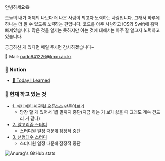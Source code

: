 안녕하세요😄

오늘의 내가 어제의 나보다 더 나은 사람이 되고자 노력하는 사람입니다. 그래서 하루에 하나는 더 알 수 있도록 노력하는 편입니다.
코드를 아주 사랑하고 iOS와 Swift에 흠뻑 빠져있습니다. 많은 것을 알지는 못하지만 아는 것에 대해서는 아주 잘 알고자 노력하고 있습니다.

궁금하신 게 있다면 메일 주시면 감사하겠습니다~

📮 Mail: pado941226@knou.ac.kr


### 📝 Notion
  * [🤔 Today I Learned](https://soo941226.notion.site/b62a97ca26ff49d4bade5febcb2cd7ac?v=18935fc8c4594f38bfd83c87c92e0e8d)

### 👊 현재 하고 있는 것
  * [1. 애니메이셔 관련 오픈소스 만들어보기](https://github.com/soo941226/VEM)
    * 당장 할 게 있어서 1월 말까지 중단(지금 하는 거 보기 싫을 때 그래도 계속 건드리 거 같다)
  * [2. 알고리즘 스터디](https://github.com/ictechgy/AlgorithmStudy)
    * 스터디원 일정 때문에 잠정적 중단
  * [3. 선형대수 스터디](https://github.com/Ldoy/Math)
    * 스터디원 일정 때문에 잠정적 중단


![Anurag's GitHub stats](https://github-readme-stats.vercel.app/api?username=soo941226&show_icons=true&theme=nord)

<!--
**soo941226/soo941226** is a ✨ _special_ ✨ repository because its `README.md` (this file) appears on your GitHub profile.

Here are some ideas to get you started:

- 🔭 I’m currently working on ...
- 🌱 I’m currently learning ...
- 👯 I’m looking to collaborate on ...
- 🤔 I’m looking for help with ...
- 💬 Ask me about ...
- 📫 How to reach me: ...
- 😄 Pronouns: ...
- ⚡ Fun fact: ...
-->
